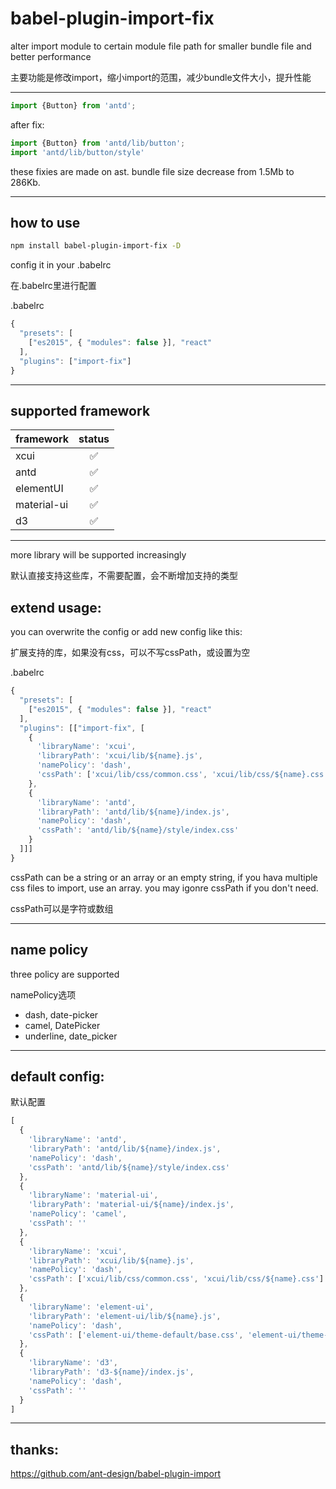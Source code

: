 # babel-plugin-import-fix


alter import module to certain module file path for smaller bundle file and better performance

主要功能是修改import，缩小import的范围，减少bundle文件大小，提升性能

-------

```javascript
import {Button} from 'antd';
```

after fix:

```javascript
import {Button} from 'antd/lib/button';
import 'antd/lib/button/style'
```
these fixies are made on ast.
bundle file size decrease from 1.5Mb to 286Kb.

-------

## how to use

```bash
npm install babel-plugin-import-fix -D
```

config it in your .babelrc

在.babelrc里进行配置

.babelrc
```javascript
{
  "presets": [
    ["es2015", { "modules": false }], "react"
  ],
  "plugins": ["import-fix"]
}
```

-------

## supported framework

| framework | status  |
| :------------ |:---------------:|
| xcui         |✅        |
| antd         |✅        |
| elementUI    |✅        |
| material-ui  |✅        |
| d3           |✅        |
-------

more library will be supported increasingly

默认直接支持这些库，不需要配置，会不断增加支持的类型

## extend usage:

you can overwrite the config or add new config like this:

扩展支持的库，如果没有css，可以不写cssPath，或设置为空

.babelrc
```javascript
{
  "presets": [
    ["es2015", { "modules": false }], "react"
  ],
  "plugins": [["import-fix", [
    {
      'libraryName': 'xcui',
      'libraryPath': 'xcui/lib/${name}.js',
      'namePolicy': 'dash',
      'cssPath': ['xcui/lib/css/common.css', 'xcui/lib/css/${name}.css']
    },
    {
      'libraryName': 'antd',
      'libraryPath': 'antd/lib/${name}/index.js',
      'namePolicy': 'dash',
      'cssPath': 'antd/lib/${name}/style/index.css'
    }
  ]]]
}
```

cssPath can be a string or an array or an empty string, if you hava multiple css files to import, use an array.
you may igonre cssPath if you don't need.

cssPath可以是字符或数组


-------

## name policy

three policy are supported

namePolicy选项

+ dash, date-picker
+ camel, DatePicker
+ underline, date_picker

-------

## default config:

默认配置

```javascript
[
  {
    'libraryName': 'antd',
    'libraryPath': 'antd/lib/${name}/index.js',
    'namePolicy': 'dash',
    'cssPath': 'antd/lib/${name}/style/index.css'
  },
  {
    'libraryName': 'material-ui',
    'libraryPath': 'material-ui/${name}/index.js',
    'namePolicy': 'camel',
    'cssPath': ''
  },
  {
    'libraryName': 'xcui',
    'libraryPath': 'xcui/lib/${name}.js',
    'namePolicy': 'dash',
    'cssPath': ['xcui/lib/css/common.css', 'xcui/lib/css/${name}.css']
  },
  {
    'libraryName': 'element-ui',
    'libraryPath': 'element-ui/lib/${name}.js',
    'namePolicy': 'dash',
    'cssPath': ['element-ui/theme-default/base.css', 'element-ui/theme-default/${name}.css']
  },
  {
    'libraryName': 'd3',
    'libraryPath': 'd3-${name}/index.js',
    'namePolicy': 'dash',
    'cssPath': ''
  }
]
```

-------


## thanks:

https://github.com/ant-design/babel-plugin-import
